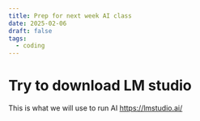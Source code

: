 ```yaml
---
title: Prep for next week AI class
date: 2025-02-06
draft: false
tags:
  - coding
---
```

# Try to download LM studio

This is what we will use to run AI
https://lmstudio.ai/

